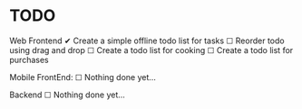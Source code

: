 # TODO

Web Frontend
    ✔ Create a simple offline todo list for tasks
    ☐ Reorder todo using drag and drop
    ☐ Create a todo list for cooking
    ☐ Create a todo list for purchases


Mobile FrontEnd:
    ☐ Nothing done yet...


Backend
    ☐ Nothing done yet...
